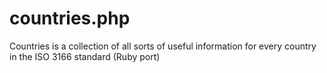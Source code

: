 countries.php
=============

Countries is a collection of all sorts of useful information for every country in the ISO 3166 standard (Ruby port)